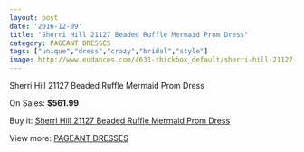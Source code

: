 ```yaml
---
layout: post
date: '2016-12-09'
title: "Sherri Hill 21127 Beaded Ruffle Mermaid Prom Dress"
category: PAGEANT DRESSES
tags: ["unique","dress","crazy","bridal","style"]
image: http://www.eudances.com/4631-thickbox_default/sherri-hill-21127-beaded-ruffle-mermaid-prom-dress.jpg
---
```

Sherri Hill 21127 Beaded Ruffle Mermaid Prom Dress

On Sales: **$561.99**
<a href="https://www.eudances.com/en/pageant-dresses/1557-sherri-hill-21127-beaded-ruffle-mermaid-prom-dress.html"><amp-img layout="responsive" width="600" height="600" src="//www.eudances.com/4631-thickbox_default/sherri-hill-21127-beaded-ruffle-mermaid-prom-dress.jpg" alt="Sherri Hill 21127 Beaded Ruffle Mermaid Prom Dress 0" /></a>
<a href="https://www.eudances.com/en/pageant-dresses/1557-sherri-hill-21127-beaded-ruffle-mermaid-prom-dress.html"><amp-img layout="responsive" width="600" height="600" src="//www.eudances.com/4632-thickbox_default/sherri-hill-21127-beaded-ruffle-mermaid-prom-dress.jpg" alt="Sherri Hill 21127 Beaded Ruffle Mermaid Prom Dress 1" /></a>
<a href="https://www.eudances.com/en/pageant-dresses/1557-sherri-hill-21127-beaded-ruffle-mermaid-prom-dress.html"><amp-img layout="responsive" width="600" height="600" src="//www.eudances.com/4633-thickbox_default/sherri-hill-21127-beaded-ruffle-mermaid-prom-dress.jpg" alt="Sherri Hill 21127 Beaded Ruffle Mermaid Prom Dress 2" /></a>
<a href="https://www.eudances.com/en/pageant-dresses/1557-sherri-hill-21127-beaded-ruffle-mermaid-prom-dress.html"><amp-img layout="responsive" width="600" height="600" src="//www.eudances.com/4634-thickbox_default/sherri-hill-21127-beaded-ruffle-mermaid-prom-dress.jpg" alt="Sherri Hill 21127 Beaded Ruffle Mermaid Prom Dress 3" /></a>
<a href="https://www.eudances.com/en/pageant-dresses/1557-sherri-hill-21127-beaded-ruffle-mermaid-prom-dress.html"><amp-img layout="responsive" width="600" height="600" src="//www.eudances.com/4635-thickbox_default/sherri-hill-21127-beaded-ruffle-mermaid-prom-dress.jpg" alt="Sherri Hill 21127 Beaded Ruffle Mermaid Prom Dress 4" /></a>

Buy it: [Sherri Hill 21127 Beaded Ruffle Mermaid Prom Dress](https://www.eudances.com/en/pageant-dresses/1557-sherri-hill-21127-beaded-ruffle-mermaid-prom-dress.html "Sherri Hill 21127 Beaded Ruffle Mermaid Prom Dress")

View more: [PAGEANT DRESSES](https://www.eudances.com/en/16-pageant-dresses "PAGEANT DRESSES")